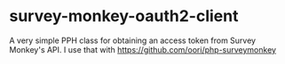 # survey-monkey-oauth2-client
A very simple PPH class for obtaining an access token from Survey Monkey's API. 
I use that with https://github.com/oori/php-surveymonkey
